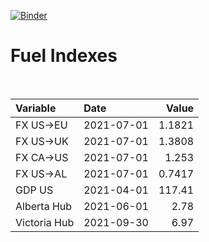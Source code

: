 [![Binder](https://mybinder.org/badge_logo.svg)](https://mybinder.org/v2/gh/AyrtonB/Global-Gas-Prices/master)

# Fuel Indexes

<br>

| Variable     | Date       |    Value |
|:-------------|:-----------|---------:|
| FX US->EU    | 2021-07-01 |   1.1821 |
| FX US->UK    | 2021-07-01 |   1.3808 |
| FX CA->US    | 2021-07-01 |   1.253  |
| FX US->AL    | 2021-07-01 |   0.7417 |
| GDP US       | 2021-04-01 | 117.41   |
| Alberta Hub  | 2021-06-01 |   2.78   |
| Victoria Hub | 2021-09-30 |   6.97   |